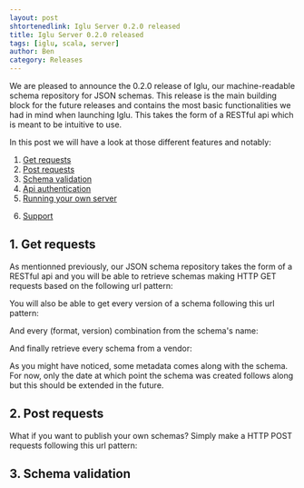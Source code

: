 ```yaml
---
layout: post
shtortenedlink: Iglu Server 0.2.0 released
title: Iglu Server 0.2.0 released
tags: [iglu, scala, server]
author: Ben
category: Releases
---
```


We are pleased to announce the 0.2.0 release of Iglu, our machine-readable
schema repository for JSON schemas.
This release is the main building block for the future releases and contains
the most basic functionalities we had in mind when launching Iglu. This takes
the form of a RESTful api which is meant to be intuitive to use.

In this post we will have a look at those different features and notably:

1. [Get requests](/blog/2014/07/27/iglu-server-0.2.0-released/#gets)
2. [Post requests](/blog/2014/07/27/iglu-server-0.2.0-released/#posts)
3. [Schema validation](/blog/2014/07/27/iglu-server-0.2.0-released/#valid)
4. [Api authentication](/blog/2014/07/27/iglu-server-0.2.0-released/#auth)
5. [Running your own server](/blog/2014/07/27/iglu-server-0.2.0-released/#diy)
<!--sub: config, super key, key gen service-->
6. [Support](/blog/2014/07/27/iglu-server-0.2.0-released/#support)

<!--more-->

<h2><a name="gets">1. Get requests</a></h2>

As mentionned previously, our JSON schema repository takes the form of a
RESTful api and you will be able to retrieve schemas making HTTP GET requests
based on the following url pattern:
<!--make an image-->
You will also be able to get every version of a schema following this url
pattern:
<!--other image-->
And every (format, version) combination from the schema's name:
<!--another image-->
And finally retrieve every schema from a vendor:
<!--last image-->
<!--add sample results-->

As you might have noticed, some metadata comes along with the schema. For now,
only the date at which point the schema was created follows along but this
should be extended in the future.

<h2><a name="posts">2. Post requests</a></h2>

What if you want to publish your own schemas? Simply make a HTTP POST requests
following this url pattern:
<!--image-->

<h2><a name="valid">3. Schema validation</a></h2>
